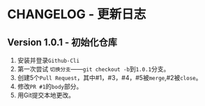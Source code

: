 # CHANGELOG - 更新日志
## Version 1.0.1 - 初始化仓库

1. 安装并登录`Github-Cli`  
2. 第一次尝试 `切换分支`——`git checkout -b`到`1.0.1`分支。  
3. 创建5个`Pull Request`，其中#1，#3，#4，#5被`merge`,#2被`close`。  
4. 修改`PR #1`的`body`部分。  
5. 用Git提交本地更改。

